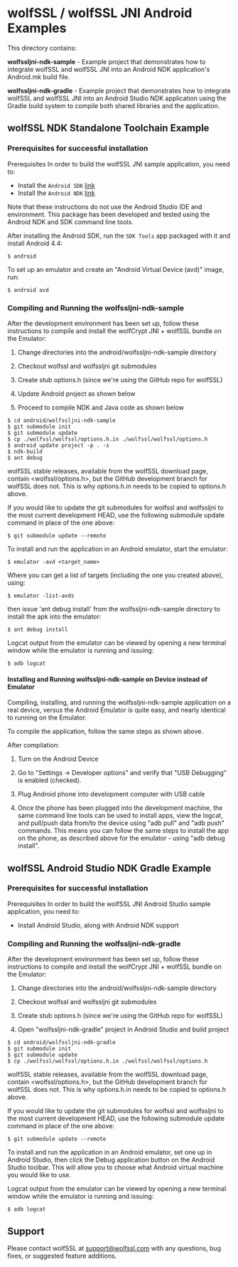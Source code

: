 # wolfSSL / wolfSSL JNI Android Examples

This directory contains:

**wolfssljni-ndk-sample** - Example project that demonstrates how to integrate
wolfSSL and wolfSSL JNI into an Android NDK application's Android.mk build
file.

**wolfssljni-ndk-gradle** - Example project that demonstrates how to integrate
wolfSSL and wolfSSL JNI into an Android Studio NDK application using the
Gradle build system to compile both shared libraries and the application.

## wolfSSL NDK Standalone Toolchain Example

### Prerequisites for successful installation

Prerequisites
In order to build the wolfSSL JNI sample application,
you need to:
* Install the `Android SDK` [link](http://developer.android.com/sdk/index.html)
* Install the `Android NDK` [link](https://developer.android.com/tools/sdk/ndk/index.html)

Note that these instructions do not use the Android Studio IDE and environment.
This package has been developed and tested using the Android NDK and SDK
command line tools.

After installing the Android SDK, run the `SDK Tools` app packaged with it and
install Android 4.4:

```
$ android
```

To set up an emulator and create an "Android Virtual Device (avd)" image, run:

```
$ android avd
```

### Compiling and Running the wolfssljni-ndk-sample

After the development environment has been set up, follow these instructions
to compile and install the wolfCrypt JNI + wolfSSL bundle on
the Emulator:

1) Change directories into the android/wolfssljni-ndk-sample directory

2) Checkout wolfssl and wolfssljni git submodules

3) Create stub options.h (since we're using the GitHub repo for wolfSSL)

4) Update Android project as shown below

5) Proceed to compile NDK and Java code as shown below

```
$ cd android/wolfssljni-ndk-sample
$ git submodule init
$ git submodule update
$ cp ./wolfssl/wolfssl/options.h.in ./wolfssl/wolfssl/options.h
$ android update project -p . -s
$ ndk-build
$ ant debug
```

wolfSSL stable releases, available from the wolfSSL download page, contain
<wolfssl/options.h>, but the GitHub development branch for wolfSSL does not.
This is why options.h.in needs to be copied to options.h above.

If you would like to update the git submodules for wolfssl and wolfssljni to
the most current development HEAD, use the following submodule update command
in place of the one above:

```
$ git submodule update --remote
```

To install and run the application in an Android emulator, start the emulator:

```
$ emulator -avd <target_name>
```

Where you can get a list of targets (including the one you created above),
using:

```
$ emulator -list-avds
```

then issue 'ant debug install' from the wolfssljni-ndk-sample directory to
install the apk into the emulator:

```
$ ant debug install
```

Logcat output from the emulator can be viewed by opening a new terminal window
while the emulator is running and issuing:

```
$ adb logcat
```

#### Installing and Running wolfssljni-ndk-sample on Device instead of Emulator

Compiling, installing, and running the wolfssljni-ndk-sample application on a
real device, versus the Android Emulator is quite easy, and nearly identical
to running on the Emulator.

To compile the application, follow the same steps as shown above.

After compilation:

1) Turn on the Android Device

2) Go to "Settings -> Developer options" and verify that "USB Debugging"
   is enabled (checked).

3) Plug Android phone into development computer with USB cable

4) Once the phone has been plugged into the development machine, the same
   command line tools can be used to install apps, view the logcat, and
   pull/push data from/to the device using "adb pull" and "adb push"
   commands. This means you can follow the same steps to install the app
   on the phone, as described above for the emulator - using
   "adb debug install".

## wolfSSL Android Studio NDK Gradle Example

### Prerequisites for successful installation

Prerequisites
In order to build the wolfSSL JNI Android Studio sample application,
you need to:
* Install Android Studio, along with Android NDK support

### Compiling and Running the wolfssljni-ndk-gradle

After the development environment has been set up, follow these instructions
to compile and install the wolfCrypt JNI + wolfSSL bundle on
the Emulator:

1) Change directories into the android/wolfssljni-ndk-sample directory

2) Checkout wolfssl and wolfssljni git submodules

3) Create stub options.h (since we're using the GitHub repo for wolfSSL)

4) Open "wolfssljni-ndk-gradle" project in Android Studio and build project

```
$ cd android/wolfssljni-ndk-gradle
$ git submodule init
$ git submodule update
$ cp ./wolfssl/wolfssl/options.h.in ./wolfssl/wolfssl/options.h
```

wolfSSL stable releases, available from the wolfSSL download page, contain
<wolfssl/options.h>, but the GitHub development branch for wolfSSL does not.
This is why options.h.in needs to be copied to options.h above.

If you would like to update the git submodules for wolfssl and wolfssljni to
the most current development HEAD, use the following submodule update command
in place of the one above:

```
$ git submodule update --remote
```

To install and run the application in an Android emulator, set one up
in Android Studio, then click the Debug application button on the Android
Studio toolbar. This will allow you to choose what Android virtual machine
you would like to use.

Logcat output from the emulator can be viewed by opening a new terminal window
while the emulator is running and issuing:

```
$ adb logcat
```

## Support

Please contact wolfSSL at support@wolfssl.com with any questions, bug fixes,
or suggested feature additions.

